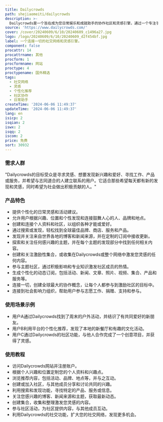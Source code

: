 ```yaml
---
title: Dailycrowds
path: shejiaomeiti/dailycrowds
description: >-
  Dailycrowds是一个旨在成为您日常娱乐和成就助手的协作社区和灵感引擎，通过一个专注于实际效用的社交网络概念，帮助您使日常生活更加有趣、有组织和鼓舞人心。
source: 'https://www.dailycrowds.com/'
cover: /cover/20240609/6/10/20240609_c1496a27.jpg
logo: /logo/20240609/6/10/20240609_d2f454bf.jpg
label: 一个连接一切的社交网络和灵感引擎。
component: false
procattr: 14
procattrname: 其他
procform: 1
procformname: 网站
proctype: 4
proctypename: 国外精选
tags:
  - 社交网络
  - 灵感
  - 个性化推荐
  - 社区协作
  - 日常助手
createTime: '2024-06-06 11:49:37'
updateTime: '2024-06-06 11:49:37'
lang: en
isicp: 2
isqian: 2
iswx: 2
isqq: 2
iscom: 2
price: 免费
sort: 30932
---
```




### 需求人群
"Dailycrowds的目标受众是寻求灵感、想要发现新兴趣和爱好、寻找工作、产品或服务，并希望与志同道合的人建立联系的用户。它适合那些希望每天都有新的发现和灵感，同时希望为社会做出积极贡献的人。"

### 产品特色
* 提供个性化的日常灵感和活动建议。
* 允许用户根据兴趣、位置和个性发现和连接鼓舞人心的人、品牌和地点。
* 创建和连接个人资料和社区，以组织各种才能或爱好。
* 通过搜索或发现，轻松找到全球最佳品牌、商店、服务和产品。
* 发现并关注来自世界各地的博客和新闻来源，并在定制的订阅中接收更新。
* 探索和关注任何感兴趣的主题，并在每个主题的发现部分中找到任何相关内容。
* 创建和关注激励性集合，或收集在Dailycrowds或整个网络中激发您灵感的任何内容。
* 参与主题社区，通过积极影响和专业知识激发社区成员的热情。
* 生成个性化的动态订阅，包括活动、新闻、文章、照片、视频、集合、产品和服务等。
* 连接一切，创建全球最大的协作概念，让每个人都参与到激励社区的目标中。
* 连接到社会影响力组织，帮助用户参与志愿工作、捐赠、支持和参与。

### 使用场景示例
* 用户A通过Dailycrowds找到了周末的户外活动，并结识了有共同爱好的新朋友。
* 用户B利用平台的个性化推荐，发现了本地的新餐厅和有趣的文化活动。
* 用户C通过Dailycrowds的社区功能，与他人合作完成了一个创意项目，并获得了灵感。

### 使用教程
* 访问Dailycrowds网站并注册账户。
* 根据个人兴趣和位置定制您的个人资料和兴趣点。
* 浏览推荐内容，包括活动、品牌、地点等，并与之互动。
* 创建或加入社区，与其他成员分享和讨论共同的兴趣。
* 利用搜索和发现功能，寻找特定的产品、服务或信息。
* 关注您感兴趣的博客、新闻来源和主题，获取最新动态。
* 创建集合，收集和整理激发您灵感的内容。
* 参与社区活动，为社区提供内容，与其他成员互动。
* 利用Dailycrowds的社交功能，扩大您的社交网络，发现更多机会。

  
